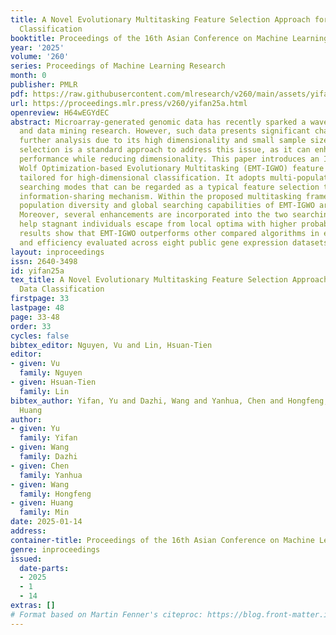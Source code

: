 ```yaml
---
title: A Novel Evolutionary Multitasking Feature Selection Approach for Genomic Data
  Classification
booktitle: Proceedings of the 16th Asian Conference on Machine Learning
year: '2025'
volume: '260'
series: Proceedings of Machine Learning Research
month: 0
publisher: PMLR
pdf: https://raw.githubusercontent.com/mlresearch/v260/main/assets/yifan25a/yifan25a.pdf
url: https://proceedings.mlr.press/v260/yifan25a.html
openreview: H64wEGYdEC
abstract: Microarray-generated genomic data has recently sparked a wave of bioinformatics
  and data mining research. However, such data presents significant challenges for
  further analysis due to its high dimensionality and small sample sizes. Feature
  selection is a standard approach to address this issue, as it can enhance classification
  performance while reducing dimensionality. This paper introduces an Improved Gray
  Wolf Optimization-based Evolutionary Multitasking (EMT-IGWO) feature selection approach
  tailored for high-dimensional classification. It adopts multi-population co-evolving
  searching modes that can be regarded as a typical feature selection task via a specific
  information-sharing mechanism. Within the proposed multitasking framework, both
  population diversity and global searching capabilities of EMT-IGWO are improved.
  Moreover, several enhancements are incorporated into the two searching modes to
  help stagnant individuals escape from local optima with higher probabilities. Computational
  results show that EMT-IGWO outperforms other compared algorithms in effectiveness
  and efficiency evaluated across eight public gene expression datasets.
layout: inproceedings
issn: 2640-3498
id: yifan25a
tex_title: A Novel Evolutionary Multitasking Feature Selection Approach for Genomic
  Data Classification
firstpage: 33
lastpage: 48
page: 33-48
order: 33
cycles: false
bibtex_editor: Nguyen, Vu and Lin, Hsuan-Tien
editor:
- given: Vu
  family: Nguyen
- given: Hsuan-Tien
  family: Lin
bibtex_author: Yifan, Yu and Dazhi, Wang and Yanhua, Chen and Hongfeng, Wang and Min,
  Huang
author:
- given: Yu
  family: Yifan
- given: Wang
  family: Dazhi
- given: Chen
  family: Yanhua
- given: Wang
  family: Hongfeng
- given: Huang
  family: Min
date: 2025-01-14
address:
container-title: Proceedings of the 16th Asian Conference on Machine Learning
genre: inproceedings
issued:
  date-parts:
  - 2025
  - 1
  - 14
extras: []
# Format based on Martin Fenner's citeproc: https://blog.front-matter.io/posts/citeproc-yaml-for-bibliographies/
---
```

